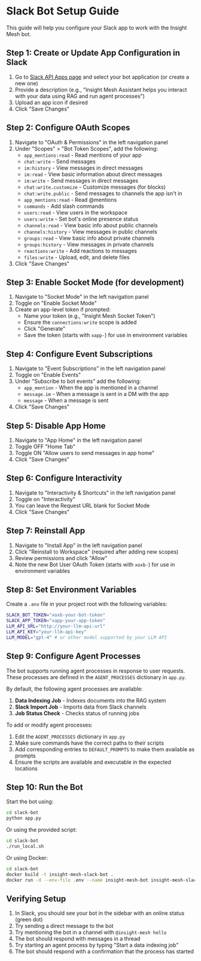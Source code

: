 # Slack Bot Setup Guide

This guide will help you configure your Slack app to work with the Insight Mesh bot.

## Step 1: Create or Update App Configuration in Slack

1. Go to [Slack API Apps page](https://api.slack.com/apps) and select your bot application (or create a new one)
2. Provide a description (e.g., "Insight Mesh Assistant helps you interact with your data using RAG and run agent processes")
3. Upload an app icon if desired
4. Click "Save Changes"

## Step 2: Configure OAuth Scopes

1. Navigate to "OAuth & Permissions" in the left navigation panel
2. Under "Scopes" > "Bot Token Scopes", add the following:
   - `app_mentions:read` - Read mentions of your app
   - `chat:write` - Send messages
   - `im:history` - View messages in direct messages
   - `im:read` - View basic information about direct messages
   - `im:write` - Send messages in direct messages
   - `chat:write.customize` - Customize messages (for blocks)
   - `chat:write.public` - Send messages to channels the app isn't in
   - `app_mentions:read` - Read @mentions
   - `commands` - Add slash commands
   - `users:read` - View users in the workspace
   - `users:write` - Set bot's online presence status
   - `channels:read` - View basic info about public channels
   - `channels:history` - View messages in public channels
   - `groups:read` - View basic info about private channels
   - `groups:history` - View messages in private channels
   - `reactions:write` - Add reactions to messages
   - `files:write` - Upload, edit, and delete files
3. Click "Save Changes"

## Step 3: Enable Socket Mode (for development)

1. Navigate to "Socket Mode" in the left navigation panel
2. Toggle on "Enable Socket Mode"
3. Create an app-level token if prompted:
   - Name your token (e.g., "Insight Mesh Socket Token")
   - Ensure the `connections:write` scope is added
   - Click "Generate"
   - Save the token (starts with `xapp-`) for use in environment variables

## Step 4: Configure Event Subscriptions

1. Navigate to "Event Subscriptions" in the left navigation panel
2. Toggle on "Enable Events"
3. Under "Subscribe to bot events" add the following:
   - `app_mention` - When the app is mentioned in a channel
   - `message.im` - When a message is sent in a DM with the app
   - `message` - When a message is sent
4. Click "Save Changes"

## Step 5: Disable App Home

1. Navigate to "App Home" in the left navigation panel
2. Toggle OFF "Home Tab" 
3. Toggle ON "Allow users to send messages in app home"
4. Click "Save Changes"

## Step 6: Configure Interactivity

1. Navigate to "Interactivity & Shortcuts" in the left navigation panel
2. Toggle on "Interactivity"
3. You can leave the Request URL blank for Socket Mode
4. Click "Save Changes"

## Step 7: Reinstall App

1. Navigate to "Install App" in the left navigation panel
2. Click "Reinstall to Workspace" (required after adding new scopes)
3. Review permissions and click "Allow"
4. Note the new Bot User OAuth Token (starts with `xoxb-`) for use in environment variables

## Step 8: Set Environment Variables

Create a `.env` file in your project root with the following variables:

```bash
SLACK_BOT_TOKEN="xoxb-your-bot-token"
SLACK_APP_TOKEN="xapp-your-app-token"
LLM_API_URL="http://your-llm-api-url"
LLM_API_KEY="your-llm-api-key"
LLM_MODEL="gpt-4" # or other model supported by your LLM API
```

## Step 9: Configure Agent Processes

The bot supports running agent processes in response to user requests. These processes are defined in the `AGENT_PROCESSES` dictionary in `app.py`.

By default, the following agent processes are available:

1. **Data Indexing Job** - Indexes documents into the RAG system
2. **Slack Import Job** - Imports data from Slack channels
3. **Job Status Check** - Checks status of running jobs

To add or modify agent processes:

1. Edit the `AGENT_PROCESSES` dictionary in `app.py`
2. Make sure commands have the correct paths to their scripts
3. Add corresponding entries to `DEFAULT_PROMPTS` to make them available as prompts
4. Ensure the scripts are available and executable in the expected locations

## Step 10: Run the Bot

Start the bot using:

```bash
cd slack-bot
python app.py
```

Or using the provided script:

```bash
cd slack-bot
./run_local.sh
```

Or using Docker:

```bash
cd slack-bot
docker build -t insight-mesh-slack-bot .
docker run -d --env-file .env --name insight-mesh-bot insight-mesh-slack-bot
```

## Verifying Setup

1. In Slack, you should see your bot in the sidebar with an online status (green dot)
2. Try sending a direct message to the bot
3. Try mentioning the bot in a channel with `@insight-mesh hello`
4. The bot should respond with messages in a thread
5. Try starting an agent process by typing "Start a data indexing job"
6. The bot should respond with a confirmation that the process has started 